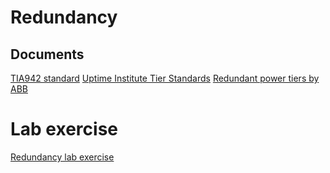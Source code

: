 # Redundancy

## Documents

[TIA942 standard](tia942a_2012.pdf)
[Uptime Institute Tier Standards](uptime_institute_tiers.pdf)
[Redundant power tiers by ABB](abb_redundant_power_tiers_doc.pdf)

# Lab exercise 

[Redundancy lab exercise](redundancy_exercise.ps1)

